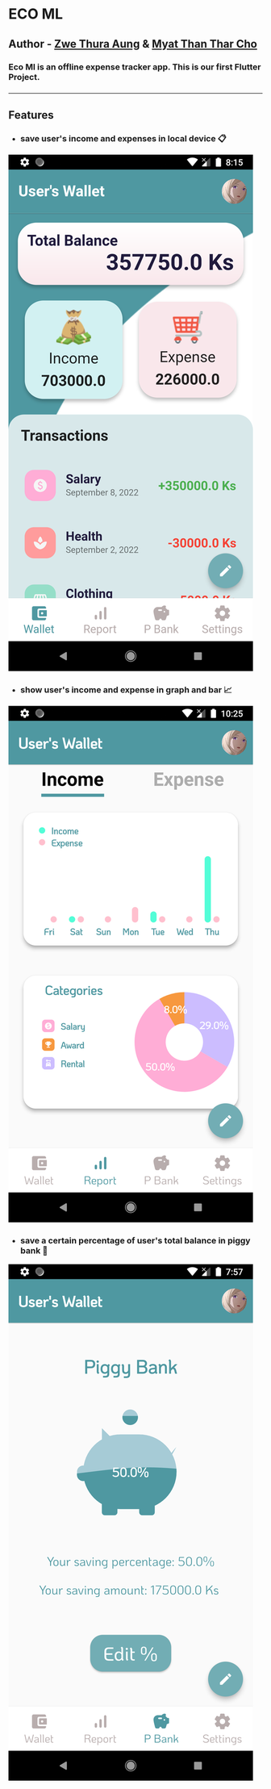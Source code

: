 # ECO ML

## Author - [Zwe Thura Aung](https://github.com/zwethu) &  [Myat Than Thar Cho](https://github.com/myatthantharcho)

 ### Eco Ml is an offline expense tracker app. This is our first Flutter Project.
 ###
<!-- > ### Special thanks to [Phyo Lin Maung](https://github.com/PhyoLinMg) , [Phone Min Myat](https://github.com/PhoneMinMyat) , [Kyaw Zay Ya Lin Tun](https://github.com/kyaw-codes) & [Naing Aung Luu](https://github.com/NaingAungLuu) for helping and giving advices during project. -->
---

## Features

 * ### save user's income and expenses in local device 📋

 ![Transactions](https://github.com/zwethu/Eco_ml/blob/main/wallet.png)

 * ### show user's income and expense in graph and bar 📈

![Report](https://github.com/zwethu/Eco_ml/blob/main/report.png)

 * ### save a certain percentage of user's total balance in piggy bank 🐷

![Piggy Bank](https://github.com/zwethu/Eco_ml/blob/main/piggybank.png)









